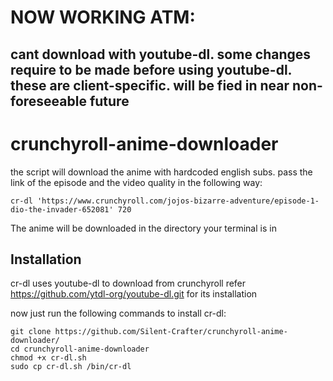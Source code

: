 # NOW WORKING ATM:
## cant download with youtube-dl. some changes require to be made before using youtube-dl. these are client-specific. will be fied in near non-foreseeable future

# crunchyroll-anime-downloader
the script will download the anime with hardcoded english subs.
pass the link of the episode and the video quality in the following way:
```
cr-dl 'https://www.crunchyroll.com/jojos-bizarre-adventure/episode-1-dio-the-invader-652081' 720
```

The anime will be downloaded in the directory your terminal is in

## Installation
cr-dl uses youtube-dl to download from crunchyroll
refer https://github.com/ytdl-org/youtube-dl.git for its installation

now just run the following commands to install cr-dl:
```
git clone https://github.com/Silent-Crafter/crunchyroll-anime-downloader/
cd crunchyroll-anime-downloader
chmod +x cr-dl.sh
sudo cp cr-dl.sh /bin/cr-dl
```
